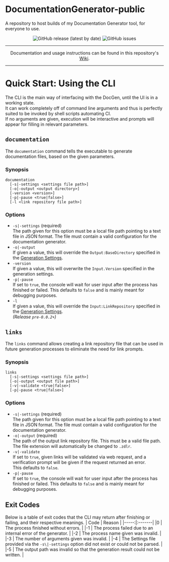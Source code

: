 # DocumentationGenerator-public
A repository to host builds of my Documentation Generator tool, for everyone to use.

<p align="center">
<img alt="GitHub release (latest by date)" src="https://img.shields.io/github/v/release/xZenvin/DocumentationGenerator-public?label=latest%20release&logoColor=blue&style=for-the-badge">
<img alt="GitHub issues" src="https://img.shields.io/github/issues-raw/xZenvin/DocumentationGenerator-public?label=open%20issues&style=for-the-badge">
</p>

---

<p align="center">
Documentation and usage instructions can be found in this repository's <a href="https://github.com/xZenvin/DocumentationGenerator-public/wiki">Wiki</a>.
</p>

---

# Quick Start: Using the CLI
The CLI is the main way of interfacing with the DocGen, until the UI is in a working state. \
It can work completely off of command line arguments and thus is perfectly suited to be invoked by shell scripts automating CI. \
If no arguments are given, execution will be interactive and prompts will appear for filling in relevant parameters.

## `documentation`
The `documentation` command tells the executable to generate documentation files, based on the given parameters.

### Synopsis
```
documentation
  [-s|-settings <settings file path>]
  [-o|-output <output directory>]
  [-version <version>]
  [-p|-pause <true|false>]
  [-l <link repository file path>]
```
### Options
- `-s|-settings` (required) \
  The path given for this option must be a local file path pointing to a text file in JSON format.
  The file must contain a valid configuration for the documentation generator.
- `-o|-output` \
  If given a value, this will override the `Output:BaseDirectory` specified in the [Generation Settings](https://github.com/xZenvin/DocumentationGenerator-public/wiki/GenerationSettings#outputsettings).
- `-version` \
  If given a value, this will overwrite the `Input.Version` specified in the generation settings.
- `-p|-pause` \
  If set to `true`, the console will wait for user input after the process has finished or failed.
  This defaults to `false` and is mainly meant for debugging purposes.
- `-l` \
  If given a value, this will override the `Input:LinkRepository` specified in the [Generation Settings](https://github.com/xZenvin/DocumentationGenerator-public/wiki/GenerationSettings#inputsettings). \
  *(Release `pre-0.0.2+`)*
  
## `links`
The `links` command allows creating a link repository file that can be used in future generation processes to eliminate the need for link prompts.
  
### Synopsis
```
links
  [-s|-settings <settings file path>]
  [-o|-output <output file path>]
  [-v|-validate <true|false>]
  [-p|-pause <true|false>]
```

### Options
- `-s|-settings` (required)\
  The path given for this option must be a local file path pointing to a text file in JSON format.
  The file must contain a valid configuration for the documentation generator.
- `-o|-output` (required)\
  The path of the output link repository file. This must be a valid file path.
  The file extension will automatically be changed to `.zdlr`.
- `-v|-validate` \
  If set to `true`, given links will be validated via web request, and a verification prompt will be given if the request returned an error. \
  This defaults to `false`.
- `-p|-pause` \
  If set to `true`, the console will wait for user input after the process has finished or failed.
  This defaults to `false` and is mainly meant for debugging purposes.

## Exit Codes
Below is a table of exit codes that the CLI may return after finishing or failing, and their respective meanings.
| Code | Reason |
|-----:|:-------|
|0     | The process finished without errors. |
|-1    | The process failed due to an internal error of the generator. |
|-2    | The process name given was invalid. |
|-3    | The number of arguments given was invalid. |
|-4    | The Settings file provided via the `-s\|-settings` option did not exist or could not be parsed. |
|-5    | The output path was invalid so that the generation result could not be written. |

